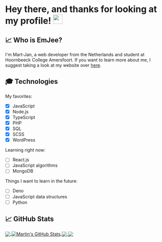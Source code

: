 # Hey there, and thanks for looking at my profile! <img src="https://raw.githubusercontent.com/MartinHeinz/MartinHeinz/master/wave.gif" width="30px">

## &#x1f4c8; Who is EmJee?
I'm Mart-Jan, a web developer from the Netherlands and student at Hoornbeeck College Amersfoort.
If you want to learn more about me, I suggest taking a look at my website over <a href="http://41307.student.hoornbeeckict.nl/">here</a>.

## 🎓 Technologies
My favorites:
- [x] JavaScript
- [x] Node.js
- [x] TypeScript
- [x] PHP
- [x] SQL
- [x] SCSS
- [x] WordPress

Learning right now:
- [ ] React.js
- [ ] JavaScript algorithms
- [ ] MongoDB

Things I want to learn in the future:
- [ ] Deno
- [ ] JavaScript data structures
- [ ] Python

## &#x1f4c8; GitHub Stats

<a href="https://github.com/EmJee1">
  <img align="center" src="https://github-readme-stats.vercel.app/api/top-langs/?username=EmJee1&title_color=ffffff&text_color=c9cacc&icon_color=2bbc8a&bg_color=1d1f21" />
</a>
<a href="https://github.com/EmJee1">
  <img align="center" src="https://github-readme-stats.vercel.app/api?username=EmJee1&show_icons=true&line_height=27&count_private=true&title_color=ffffff&text_color=c9cacc&icon_color=2bbc8a&bg_color=1d1f21" alt="Martin's GitHub Stats" />
</a>

<a href="https://github.com/EmJee1/authentication-api">
  <img align="center" src="https://github-readme-stats.vercel.app/api/pin/?username=EmJee1&repo=authentication-api&title_color=ffffff&text_color=c9cacc&icon_color=2bbc8a&bg_color=1d1f21" />
</a>


<a href="https://github.com/EmJee1/simple-search">
  <img align="center" src="https://github-readme-stats.vercel.app/api/pin/?username=EmJee1&repo=simple-search&title_color=ffffff&text_color=c9cacc&icon_color=2bbc8a&bg_color=1d1f21" />
</a>

<!-- links to social media icons -->

<!-- icons with padding -->

[1.1]: http://i.imgur.com/tXSoThF.png (twitter icon with padding)
[2.1]: http://i.imgur.com/0o48UoR.png (github icon with padding)

<!-- icons without padding -->

[1.2]: http://i.imgur.com/wWzX9uB.png (twitter icon without padding)
[2.2]: http://i.imgur.com/9I6NRUm.png (github icon without padding)
[3.2]: https://raw.githubusercontent.com/MartinHeinz/MartinHeinz/master/linkedin-3-16.png (LinkedIn icon without padding)


<!-- links to your social media accounts -->

[1]: https://twitter.com/EmJeeYT
[2]: https://github.com/EmJee1
[3]: https://www.linkedin.com/in/mart-jan-roeleveld/
